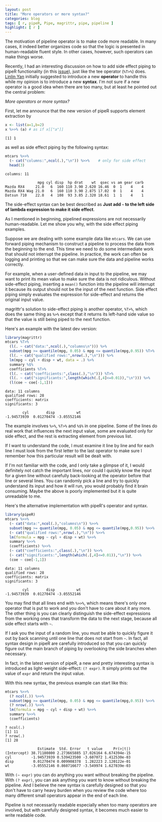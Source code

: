 ```yaml
---
layout: post
title: "More operators or more syntax?"
categories: blog
tags: [ r, pipeR, Pipe, magrittr, pipe, pipeline ]
highlight: [ r ]
---
```




The motivation of pipeline operator is to make code more readable. In many cases, it indeed better organizes code so that the logic is presented in human-readable fluent style. In other cases, however, such operators can make things worse.

Recently, I had an interesting discussion on how to add side effect piping to pipeR functionality (in this [issue](https://github.com/renkun-ken/pipeR/issues/30)), just like the tee operator (`%T>%`) does. [Linlin Yan](https://github.com/yanlinlin82) initially suggested to introduce a new **operator** to handle this while my opinion is to introduce a new **syntax**. I'm not sure if a new operator is a good idea when there are too many, but at least he pointed out the central problem:

*More operators or more syntax?*

First, let me announce that the new version of pipeR supports element extraction by 


```r
x <- list(a=1,b=2)
x %>>% (a) # as if x[["a"]]
```

```
[1] 1
```

as well as side effect piping by the following syntax:


```r
mtcars %>>%
  (~ cat("columns:",ncol(.),"\n")) %>>%    # only for side effect
  head(3)
```

```
columns: 11 
```

```
               mpg cyl disp  hp drat    wt  qsec vs am gear carb
Mazda RX4     21.0   6  160 110 3.90 2.620 16.46  0  1    4    4
Mazda RX4 Wag 21.0   6  160 110 3.90 2.875 17.02  0  1    4    4
Datsun 710    22.8   4  108  93 3.85 2.320 18.61  1  1    4    1
```

The side-effect syntax can be best described as **Just add `~` to the left side of lambda expression to make it side effect**.

As I mentioned in beginning, pipelined expressions are not necessarily human-readable. Let me show you why, with the side effect piping examples.

Suppose we are dealing with some example data like `mtcars`. We can use forward piping mechanism to construct a pipeline to process the data from the beginning to the end. This time we need to do some intermediate work that should not interrupt the pipeline. In practice, the work can often be logging and printing so that we can make sure the data and pipeline works correctly.

For example, when a user-defined data in input to the pipeline, we may want to print its mean value to make sure the data is not ridiculous. Without side-effect piping, inserting a `mean()` function into the pipeline will interrupt it because its output should not be the input of the next function.
Side effect piping simply evaluates the expression for side-effect and returns the original input value.

magrittr's solution to side-effect piping is another operator, `%T>%`, which does the same thing as `%>%` except that it returns its left-hand side value so that the value is still being piped to the next function.

Here's an example with the latest dev version:


```r
library(magrittr)
mtcars %T>%
  (l(. ~ cat("data:",ncol(.),"columns\n"))) %>%
  subset(mpg >= quantile(mpg, 0.05) & mpg <= quantile(mpg,0.95)) %T>%
  (l(. ~ cat("qualified rows:",nrow(.),"\n"))) %>%
  lm(mpg ~ cyl + disp + wt, data = .) %>%
  summary %$%
  coefficients %T>%
  (l(. ~ cat("coefficients:",class(.),"\n"))) %T>%
  (l(. ~ cat("significants:",length(which(.[,4]<=0.01)),"\n"))) %>%
  (l(coe ~ coe[-1,1]))
```

```
data: 11 columns
qualified rows: 28 
coefficients: matrix 
significants: 3 
```

```
        cyl        disp          wt 
-1.94573939  0.01270474 -3.05552146 
```

The example involves `%>%`, `%T>%` and `%$%` in one pipeline. Some of the lines do real work that influences the next input value, some are evaluated only for side effect, and the rest is extracting element from previous list.

If I want to understand the code, I must examine it line by line and for each line I must look from the first letter to the last operator to make sure I remember how this particular result will be dealt with. 

If I'm not familiar with the code, and I only take a glimpse of it, I would definitely not catch the important lines, nor could I quickly know the input for a given line without carefully back-looking at the operator before that line or several lines. You can randomly pick a line and try to quickly understand its input and how it will run, you would probably find it brain consuming. Maybe the above is poorly implemented but it is quite unreadable to me.

Here's the alternative implementation with pipeR's operator and syntax.


```r
library(pipeR)
mtcars %>>%
  (~ cat("data:",ncol(.),"columns\n")) %>>%
  subset(mpg >= quantile(mpg, 0.05) & mpg <= quantile(mpg,0.95)) %>>%
  (~ cat("qualified rows:",nrow(.),"\n")) %>>%
  lm(formula = mpg ~ cyl + disp + wt) %>>%
  summary %>>%
  (coefficients) %>>%
  (~ cat("coefficients:",class(.),"\n")) %>>%
  (~ cat("significants:",length(which(.[,4]<=0.01)),"\n")) %>>%
  (coe ~ coe[-1,1])
```

```
data: 11 columns
qualified rows: 28 
coefficients: matrix 
significants: 3 
```

```
        cyl        disp          wt 
-1.94573939  0.01270474 -3.05552146 
```

You may find that all lines end with `%>>%`, which means there's only one operator that is put to work and you don't have to care about it any more.
The other thing is you can clearly distinguish the side-effect expressions from the working ones that transform the data to the next stage, because all side effect starts with `~`.

If I ask you the input of a random line, you must be able to quickly figure it out by back scanning until one line that does not start from `~`. In fact, all syntax design in pipeR are carefully introduced so that you can quickly figure out the main branch of piping by overlooking the side branches when necessary.

In fact, in the latest version of pipeR, a new and pretty interesting syntax is introduced as light-weight side-effect: `(? expr)`. It simply prints out the value of `expr` and return the input value.

With this new syntax, the previous example can start like this:


```r
mtcars %>>%
  (? ncol(.)) %>>%
  subset(mpg >= quantile(mpg, 0.05) & mpg <= quantile(mpg,0.95)) %>>%
  (? nrow(.)) %>>%
  lm(formula = mpg ~ cyl + disp + wt) %>>%
  summary %>>%
  (coefficients)
```

```
? ncol(.)
[1] 11
? nrow(.)
[1] 28
```

```
               Estimate  Std. Error   t value     Pr(>|t|)
(Intercept) 38.71180800 2.273665885 17.026164 6.674394e-15
cyl         -1.94573939 0.539423500 -3.607072 1.412530e-03
disp         0.01270474 0.009908378  1.282223 2.120122e-01
wt          -3.05552146 0.860716677 -3.549974 1.627839e-03
```

With `(~ expr)` you can do anything you want without breaking the pipeline. With `(? expr)`, you can ask anything you want to know without breaking the pipeline. And I believe the new syntax is carefully designed so that you don't have to carry heavy burden when you review the code where too many different small operators appear in the end of each line.

Pipeline is not necessarily readable especially when too many operators are involved, but with carefully designed syntax, it becomes much easier to write readable code.
